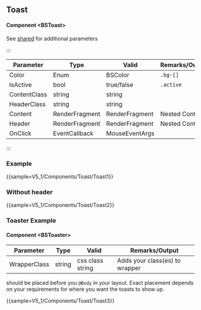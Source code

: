 ﻿## Toast

#### Component \<BSToast\>
See [shared](layout/shared) for additional parameters    

:::

| Parameter    | Type           | Valid          | Remarks/Output | 
|--------------|----------------|----------------|----------------|
| Color        | Enum           | BSColor        | `.bg-[]`       | {.table-striped .p-2}
| IsActive     | bool           | true/false     | `.active`      |
| ContentClass | string         | string         |                |
| HeaderClass  | string         | string         |                |
| Content      | RenderFragment | RenderFragment | Nested Content |
| Header       | RenderFragment | RenderFragment | Nested Content |
| OnClick      | EventCallback  | MouseEventArgs |                |

:::

### Example

{{sample=V5_1/Components/Toast/Toast1}}

### Without header
{{sample=V5_1/Components/Toast/Toast2}}


### Toaster Example
#### Component \<BSToaster\>
| Parameter    | Type   | Valid            | Remarks/Output                  | 
|--------------|--------|------------------|---------------------------------|
| WrapperClass | string | css class string | Adds your class(es) to wrapper  | {.table-striped .p-2}

<BSToaster/> should be placed before you `@Body` in your layout. Exact placement depends on your requirements for where you want the toasts to show up. 

{{sample=V5_1/Components/Toast/Toast3}}
